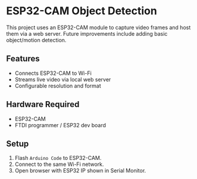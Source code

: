 # ESP32-CAM Object Detection

This project uses an ESP32-CAM module to capture video frames and host them via a web server.
Future improvements include adding basic object/motion detection.

## Features
- Connects ESP32-CAM to Wi-Fi
- Streams live video via local web server
- Configurable resolution and format

## Hardware Required
- ESP32-CAM
- FTDI programmer / ESP32 dev board

## Setup
1. Flash `Arduino Code` to ESP32-CAM.
2. Connect to the same Wi-Fi network.
3. Open browser with ESP32 IP shown in Serial Monitor.
